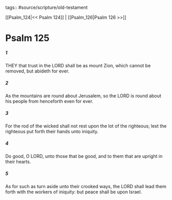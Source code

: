 tags:: #source/scripture/old-testament

[[Psalm_124|<< Psalm 124]] | [[Psalm_126|Psalm 126 >>]]

# Psalm 125

##### 1

THEY that trust in the LORD shall be as mount Zion, which cannot be removed, but abideth for ever.

##### 2

As the mountains are round about Jerusalem, so the LORD is round about his people from henceforth even for ever.

##### 3

For the rod of the wicked shall not rest upon the lot of the righteous; lest the righteous put forth their hands unto iniquity.

##### 4

Do good, O LORD, unto those that be good, and to them that are upright in their hearts.

##### 5

As for such as turn aside unto their crooked ways, the LORD shall lead them forth with the workers of iniquity: but peace shall be upon Israel.
